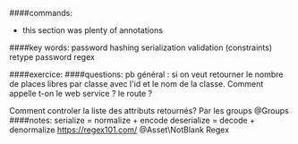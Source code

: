 ####commands:
* this section was plenty of annotations 



####key words:
password hashing
serialization
validation (constraints)
retype password
regex

####exercice:
####questions:
pb général : si on veut retourner le nombre de places libres par classe avec l'id et 
le nom de la classe. Comment appelle t-on le web service ? le route ?

Comment controler la liste des attributs retournés? 
Par les groups @Groups
####notes:
serialize = normalize + encode
deserialize = decode + denormalize
https://regex101.com/
@Asset\NotBlank
Regex
